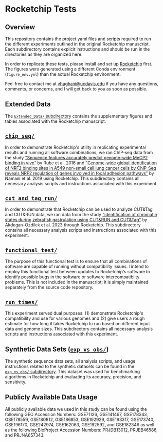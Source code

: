 # Rocketchip Tests

## Overview

This repository contains the project yaml files and scripts required to run the different experiments outlined in the original Rocketchip manuscript. Each subdirectory contains explicit instructions and should be run in the directories as they are organized here. 

In order to replicate these tests, please install and set up [Rocketchip](https://github.com/vhaghani26/rocketchip) first. The figures were generated using a different Conda environment (`figure_env.yml`) than the actual Rocketchip environment.

Feel free to contact me at [vhaghani@ucdavis.edu](vhaghani@ucdavis.edu) if you have any questions, comments, or concerns, and I will get back to you as soon as possible.

## Extended Data

The [`Extended_Data/` subdirectory](https://github.com/vhaghani26/rocketchip_tests/tree/main/Extended_Data) contains the supplementary figures and tables associated with the Rocketchip manuscript.

## [`chip_seq/`](https://github.com/vhaghani26/rocketchip_tests/tree/main/chip_seq)

In order to demonstrate Rocketchip's utility in replicating experimental results and running all software combinations, we ran ChIP-seq data from the study ["Sequence features accurately predict genome-wide MeCP2 binding in vivo"](https://www.ncbi.nlm.nih.gov/pmc/articles/PMC4820824/) by Rube et al. 2016 and ["Genome-wide global identification of NRF2 binding sites in A549 non-small cell lung cancer cells by ChIP-Seq reveals NRF2 regulation of genes involved in focal adhesion pathways"](https://www.ncbi.nlm.nih.gov/pmc/articles/PMC6949066/#SD1) by Namani et al. 2019 using Rocketchip. This subdirectory contains all necessary analysis scripts and instructions associated with this experiment.

## [`cut_and_tag_run/`](https://github.com/vhaghani26/rocketchip_tests/tree/main/cut_and_tag_run)

In order to demonstrate that Rocketchip can be used to analyze CUT&Tag and CUT&RUN data, we ran data from the study ["Identification of chromatin states during zebrafish gastrulation using CUT&RUN and CUT&Tag"](https://www.ncbi.nlm.nih.gov/pmc/articles/PMC8976701/) by Akdogan-Ozdilek et al. 2023 through Rocketchip. This subdirectory contains all necessary analysis scripts and instructions associated with this experiment.

## [`functional_test/`](https://github.com/vhaghani26/rocketchip_tests/tree/main/functional_test)

The purpose of this functional test is to ensure that all combinations of software are capable of running without compatibility issues. I intend to employ this functional test between updates to Rocketchip's software to identify possible bugs in the software or software intercompatibiity problems. This is not included in the manuscript; it is simply maintained separately from the source code repository.

## [`run_times/`](https://github.com/vhaghani26/rocketchip_tests/tree/main/run_times)

This experiment served dual purposes: (1) demonstrate Rocketchip's compatibility and use for various genomes and (2) give users a rough estimate for how long it takes Rocketchip to run based on different input data and genome sizes. This subdirectory contains all necessary analysis scripts and instructions associated with this experiment.

## Synthetic Data Sets ([`exp_vs_obs/`](https://github.com/vhaghani26/rocketchip_tests/tree/main/exp_vs_obs))

The synthetic sequence data sets, all analysis scripts, and usage instructions related to the synthetic datasets can be found in the [`exp_vs_obs/` subdirectory](https://github.com/vhaghani26/rocketchip_tests/tree/main/exp_vs_obs). This dataset was used for benchmarking algorithms in Rocketchip and evaluating its accuracy, precision, and sensitivity.

## Publicly Available Data Usage

All publicly available data we used in this study can be found using the following GEO Accession Numbers: GSE71126, GSE141497, GSE178343, GSE178559, GSE180812, GSE186853, GSE192929, GSE193317, GSE173740, GSE196170, GSE242974, GSE162063, GSE192592, and GSE182346 as well as the following BioProject Accession Numbers: PRJDB13012, PRJEB46586, and PRJNA657343.